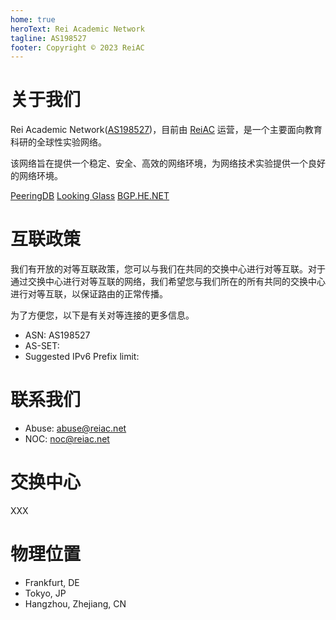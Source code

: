 ```yaml
---
home: true
heroText: Rei Academic Network
tagline: AS198527
footer: Copyright © 2023 ReiAC
---
```


# 关于我们
Rei Academic Network([AS198527](https://bgp.he.net/AS198527))，目前由 [ReiAC](https://rei.ac) 运营，是一个主要面向教育科研的全球性实验网络。

该网络旨在提供一个稳定、安全、高效的网络环境，为网络技术实验提供一个良好的网络环境。

[PeeringDB](https://www.peeringdb.com/net/AS198527) [Looking Glass](https://lg.reiac.net) [BGP.HE.NET](https://bgp.he.net/AS198527)

# 互联政策

我们有开放的对等互联政策，您可以与我们在共同的交换中心进行对等互联。对于通过交换中心进行对等互联的网络，我们希望您与我们所在的所有共同的交换中心进行对等互联，以保证路由的正常传播。

为了方便您，以下是有关对等连接的更多信息。

- ASN: AS198527
- AS-SET: 
- Suggested IPv6 Prefix limit: 

# 联系我们

- Abuse: [abuse@reiac.net](mailto:abuse@reiac.net)
- NOC: [noc@reiac.net](mailto:noc@reiac.net)

# 交换中心

XXX

# 物理位置

- Frankfurt, DE
- Tokyo, JP
- Hangzhou, Zhejiang, CN